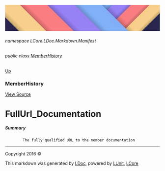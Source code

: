 ![](../Content/LDoc-banner-small.png "")

###### namespace LCore.LDoc.Markdown.Manifest

###### public class [MemberHistory](MemberHistory.md)
[Up](MemberHistory.md)

### MemberHistory
[View Source](../Markdown/Manifest/MemberHistory.cs)

# FullUrl_Documentation

##### Summary

            The fully qualified URL to the member documentation
            



---

Copyright 2016 &copy; [](../../README.md) [](../../TableOfContents.md)

This markdown was generated by [LDoc](https://github.com/CodeSingularity/LDoc), powered by [LUnit](https://github.com/CodeSingularity/LUnit), [LCore](https://github.com/CodeSingularity/LCore)

